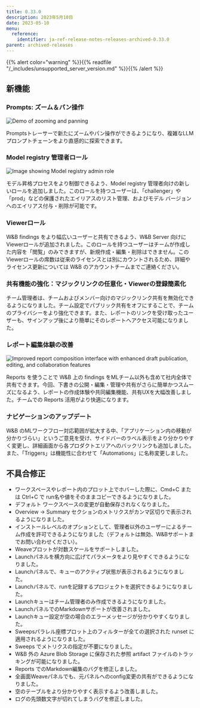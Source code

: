 ```yaml
---
title: 0.33.0
description: 2023年5月10日
date: 2023-05-10
menu:
  reference:
    identifier: ja-ref-release-notes-releases-archived-0.33.0
parent: archived-releases
---
```


{{% alert color="warning" %}}{{% readfile "/_includes/unsupported_server_version.md" %}}{{% /alert %}}

## 新機能

### Prompts: ズーム＆パン操作

![Demo of zooming and panning](https://github.com/wandb/server/assets/97066933/c6580dff-f003-4767-86f2-ad26d40108fb)

Promptsトレーサーで新たにズームやパン操作ができるようになり、複雑なLLMプロンプトチェーンをより直感的に探索できます。

### Model registry 管理者ロール

![Image showing Model registry admin role](https://github.com/wandb/server/assets/97066933/b0fc6389-b8a6-437a-91a3-a991e69bca0d)

モデル昇格プロセスをより制御できるよう、Model registry 管理者向けの新しいロールを追加しました。このロールを持つユーザーは、「challenger」や「prod」などの保護されたエイリアスのリスト管理、およびモデル バージョンへのエイリアス付与・削除が可能です。

### Viewerロール

W&B findings をより幅広いユーザーと共有できるよう、W&B Server 向けにViewerロールが追加されました。このロールを持つユーザーはチームが作成した内容を「閲覧」のみできますが、新規作成・編集・削除はできません。このViewerロールの席数は従来のライセンスとは別にカウントされるため、詳細やライセンス更新については W&B のアカウントチームまでご連絡ください。

### 共有機能の強化：マジックリンクの任意化・Viewerの登録簡素化

チーム管理者は、チームおよびメンバー向けのマジックリンク共有を無効化できるようになりました。チーム設定でパブリック共有をオフにすることで、チームのプライバシーをより強化できます。また、レポートのリンクを受け取ったユーザーも、サインアップ後により簡単にそのレポートへアクセス可能になりました。

### レポート編集体験の改善

![Improved report composition interface with enhanced draft publication, editing, and collaboration features](https://github.com/wandb/server/assets/97066933/c2858fd5-d2f6-47e3-9e93-f8d048df4f59)

Reports を使うことで W&B 上の findings をMLチーム以外も含めて社内全体で共有できます。今回、下書きの公開・編集・管理や共有がさらに簡単かつスムーズになるよう、レポートの作成体験や共同編集機能、共有UXを大幅改善しました。チームでの Reports 活用がより快適になります。

### ナビゲーションのアップデート

W&B のMLワークフロー対応範囲が拡大する中、「アプリケーション内の移動が分かりづらい」というご意見を受け、サイドバーのラベル表示をより分かりやすく変更し、詳細画面から各プロダクトエリアへのバックリンクも追加しました。また、「Triggers」は機能性に合わせて「Automations」に名称変更しました。

## 不具合修正

- ワークスペースやレポート内のプロット上でホバーした際に、Cmd+C または Ctrl+C で run名や値をそのままコピーできるようになりました。
- デフォルト ワークスペースの変更が自動保存されなくなりました。
- Overview → Summary セクションのメトリクスがカンマ区切りで表示されるようになりました。
- インストールレベルのオプションとして、管理者以外のユーザーによるチーム作成を許可できるようになりました（デフォルトは無効、W&Bサポートまでお問い合わせください）。
- Weaveプロットが対数スケールをサポートしました。
- Launchパネルを横方向に広げてパラメータをより見やすくできるようになりました。
- Launchパネルで、キューのアクティブ状態が表示されるようになりました。
- Launchパネルで、runを記録するプロジェクトを選択できるようになりました。
- Launchキューはチーム管理者のみ作成できるようになりました。
- LaunchパネルでのMarkdownサポートが改善されました。
- Launchキュー設定が空の場合のエラーメッセージが分かりやすくなりました。
- Sweepsパラレル座標プロット上のフィルターが全ての選択された runset に適用されるようになりました。
- Sweeps でメトリクスの指定が不要になりました。
- W&B 外の Azure Blob Storage に保存された参照 artifact ファイルのトラッキングが可能になりました。
- Reports でのMarkdown編集のバグを修正しました。
- 全画面Weaveパネルでも、元パネルへのconfig変更の共有ができるようになりました。
- 空のテーブルをより分かりやすく表示するよう改善しました。
- ログの先頭数文字が切れてしまうバグを修正しました。